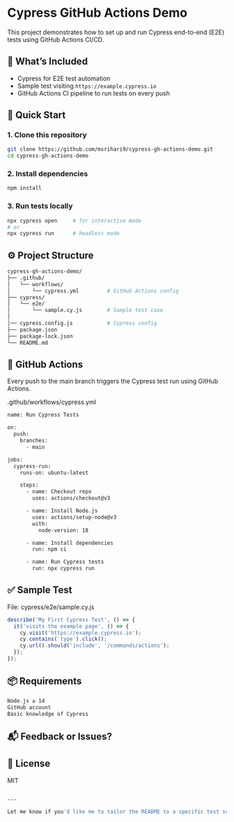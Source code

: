 # Cypress GitHub Actions Demo

This project demonstrates how to set up and run Cypress end-to-end (E2E) tests using GitHub Actions CI/CD.

## 🧪 What’s Included

- Cypress for E2E test automation
- Sample test visiting `https://example.cypress.io`
- GitHub Actions CI pipeline to run tests on every push

## 🚀 Quick Start

### 1. Clone this repository

```bash
git clone https://github.com/msrihari9/cypress-gh-actions-demo.git
cd cypress-gh-actions-demo
```

### 2. Install dependencies
```bash
npm install
```

### 3. Run tests locally
```bash
npx cypress open     # for interactive mode
# or
npx cypress run      # headless mode
```


## ⚙️ Project Structure
```bash
cypress-gh-actions-demo/
├── .github/
│   └── workflows/
│       └── cypress.yml         # GitHub Actions config
├── cypress/
│   └── e2e/
│       └── sample.cy.js        # Sample test case
│
│── cypress.config.js           # Cypress config
├── package.json
├── package-lock.json
└── README.md
```

## 🤖 GitHub Actions
Every push to the main branch triggers the Cypress test run using GitHub Actions.

.github/workflows/cypress.yml
```bash
name: Run Cypress Tests

on:
  push:
    branches:
      - main

jobs:
  cypress-run:
    runs-on: ubuntu-latest

    steps:
      - name: Checkout repo
        uses: actions/checkout@v3

      - name: Install Node.js
        uses: actions/setup-node@v3
        with:
          node-version: 18

      - name: Install dependencies
        run: npm ci

      - name: Run Cypress tests
        run: npx cypress run

```

## ✅ Sample Test
File: cypress/e2e/sample.cy.js
```js
describe('My First Cypress Test', () => {
  it('visits the example page', () => {
    cy.visit('https://example.cypress.io');
    cy.contains('type').click();
    cy.url().should('include', '/commands/actions');
  });
});

```

## 📦 Requirements
```bash
Node.js ≥ 14
GitHub account
Basic knowledge of Cypress
```

## 📬 Feedback or Issues?

## 📝 License
MIT
```bash

---

Let me know if you'd like me to tailor the README to a specific test scenario, project goal, or CI environment.
```
